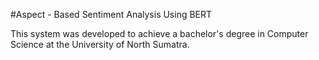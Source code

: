 #Aspect - Based Sentiment Analysis Using BERT

This system was developed to achieve a bachelor's degree in Computer Science at the University of North Sumatra.
